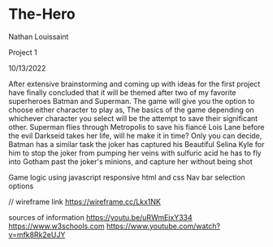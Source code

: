 # The-Hero
Nathan Louissaint

Project 1

10/13/2022

After extensive brainstorming and coming up with ideas for the first project
have finally concluded that it will be themed after two of my favorite superheroes
Batman and Superman. The game will give you the option to choose either
character to play as, The basics of the game depending on whichever character
you select will be the attempt to save their significant other. Superman flies
through Metropolis to save his fiancé Lois Lane before the evil Darkseid takes her life, will he make it in time?
Only you can decide, Batman has a similar task the joker has captured his Beautiful Selina Kyle for him to stop the joker from
pumping her veins with sulfuric acid he has to fly into Gotham past the joker's minions, and capture her without being shot

Game logic using javascript
responsive html and css
Nav bar 
selection options


// wireframe link
https://wireframe.cc/Lkx1NK 

sources of information
https://youtu.be/uRWmEjxY334
https://www.w3schools.com
https://www.youtube.com/watch?v=mfk8Rk2eUJY
